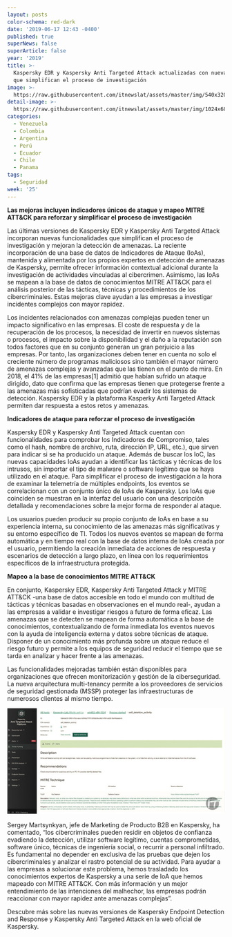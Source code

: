```yaml
---
layout: posts
color-schema: red-dark
date: '2019-06-17 12:43 -0400'
published: true
superNews: false
superArticle: false
year: '2019'
title: >-
  Kaspersky EDR y Kaspersky Anti Targeted Attack actualizadas con nuevas mejoras
  que simplifican el proceso de investigación
image: >-
  https://raw.githubusercontent.com/itnewslat/assets/master/img/540x320/Alianzas-Acuerdos-p.jpg
detail-image: >-
  https://raw.githubusercontent.com/itnewslat/assets/master/img/1024x680/Alianzas-Acuerdos-g.jpg
categories:
  - Venezuela
  - Colombia
  - Argentina
  - Perú
  - Ecuador
  - Chile
  - Panama
tags:
  - Seguridad
week: '25'
---
```

**Las mejoras incluyen indicadores únicos de ataque y mapeo MITRE ATT&CK para reforzar y simplificar el proceso de investigación**
 
Las últimas versiones de Kaspersky EDR y Kaspersky Anti Targeted Attack incorporan nuevas funcionalidades que simplifican el proceso de investigación y mejoran la detección de amenazas. La reciente incorporación de una base de datos de Indicadores de Ataque (IoAs), mantenida y alimentada por los propios expertos en detección de amenazas de Kaspersky, permite ofrecer información contextual adicional durante la investigación de actividades vinculadas al cibercrimen. Asimismo, las IoAs se mapean a la base de datos de conocimientos MITRE ATT&CK para el análisis posterior de las tácticas, técnicas y procedimientos de los cibercriminales. Estas mejoras clave ayudan a las empresas a investigar incidentes complejos con mayor rapidez. 

Los incidentes relacionados con amenazas complejas pueden tener un impacto significativo en las empresas. El coste de respuesta y de la recuperación de los procesos, la necesidad de invertir en nuevos sistemas o procesos, el impacto sobre la disponibilidad y el daño a la reputación son todos factores que en su conjunto generan un gran perjuicio a las empresas. Por tanto, las organizaciones deben tener en cuenta no solo el creciente número de programas maliciosos sino también el mayor número de amenazas complejas y avanzadas que las tienen en el punto de mira. En 2018, el 41% de las empresas[1] admitió que habían sufrido un ataque dirigido, dato que confirma que las empresas tienen que protegerse frente a las amenazas más sofisticadas que podrían evadir los sistemas de detección. Kaspersky EDR y la plataforma Kasperky Anti Targeted Attack permiten dar respuesta a estos retos y amenazas.  

**Indicadores de ataque para reforzar el proceso de investigación**

Kaspersky EDR y Kaspersky Anti Targeted Attack cuentan con funcionalidades para comprobar los Indicadores de Compromiso, tales como el hash, nombre de archivo, ruta, dirección IP, URL, etc.), que sirven para indicar si se ha producido un ataque. Además de buscar los IoC, las nuevas capacidades IoAs ayudan a identificar las tácticas y técnicas de los intrusos, sin importar el tipo de malware o software legítimo que se haya utilizado en el ataque. Para simplificar el proceso de investigación a la hora de examinar la telemetría de múltiples endpoints, los eventos se correlacionan con un conjunto único de IoAs de Kaspersky. Los IoAs que coinciden se muestran en la interfaz del usuario con una descripción detallada y recomendaciones sobre la mejor forma de responder al ataque.

Los usuarios pueden producir su propio conjunto de IoAs en base a su experiencia interna, su conocimiento de las amenazas más significativas y su entorno específico de TI. Todos los nuevos eventos se mapean de forma automática y en tiempo real con la base de datos interna de IoAs creada por el usuario, permitiendo la creación inmediata de acciones de respuesta y escenarios de detección a largo plazo, en línea con los requerimientos específicos de la infraestructura protegida.

**Mapeo a la base de conocimientos MITRE ATT&CK**

En conjunto, Kaspersky EDR, Kaspersky Anti Targeted Attack y MITRE ATT&CK -una base de datos accesible en todo el mundo con multitud de tácticas y técnicas basadas en observaciones en el mundo real-, ayudan a las empresas a validar e investigar riesgos a futuro de forma eficaz. Las amenazas que se detecten se mapean de forma automática a la base de conocimientos, contextualizando de forma inmediata los eventos nuevos con la ayuda de inteligencia externa y datos sobre técnicas de ataque. Disponer de un conocimiento más profunda sobre un ataque reduce el riesgo futuro y permite a los equipos de seguridad reducir el tiempo que se tarda en analizar y hacer frente a las amenazas.

Las funcionalidades mejoradas también están disponibles para organizaciones que ofrecen monitorización y gestión de la ciberseguridad. La nueva arquitectura multi-tenancy permite a los proveedores de servicios de seguridad gestionada (MSSP) proteger las infraestructuras de numerosos clientes al mismo tiempo.

![](https://raw.githubusercontent.com/itnewslat/assets/master/img/300x300/KEDR_KATA.jpg)

Sergey Martsynkyan, jefe de Marketing de Producto B2B en Kaspersky, ha comentado, “los cibercriminales pueden residir en objetos de confianza evadiendo la detección, utilizar software legítimo, cuentas comprometidas, software único, técnicas de ingeniería social, o recurrir a personal infiltrado. Es fundamental no depender en exclusiva de las pruebas que dejen los cibercriminales y analizar el rastro potencial de su actividad. Para ayudar a las empresas a solucionar este problema, hemos trasladado los conocimientos expertos de Kaspersky a una serie de IoA que hemos mapeado con MITRE ATT&CK. Con más información y un mejor entendimiento de las intenciones del malhechor, las empresas podrán reaccionar con mayor rapidez ante amenazas complejas”.

Descubre más sobre las nuevas versiones de Kaspersky Endpoint Detection and Response y Kaspersky Anti Targeted Attack en la web oficial de Kaspersky.
